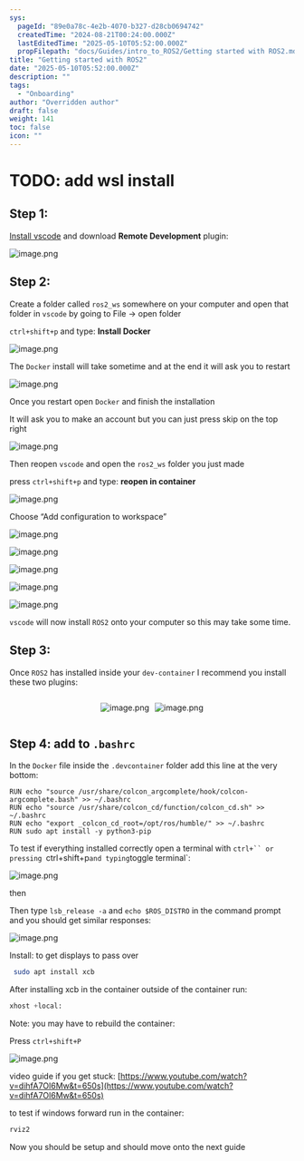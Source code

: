 ```yaml
---
sys:
  pageId: "89e0a78c-4e2b-4070-b327-d28cb0694742"
  createdTime: "2024-08-21T00:24:00.000Z"
  lastEditedTime: "2025-05-10T05:52:00.000Z"
  propFilepath: "docs/Guides/intro_to_ROS2/Getting started with ROS2.md"
title: "Getting started with ROS2"
date: "2025-05-10T05:52:00.000Z"
description: ""
tags:
  - "Onboarding"
author: "Overridden author"
draft: false
weight: 141
toc: false
icon: ""
---
```


# TODO: add wsl install

## Step 1:

[Install vscode](https://code.visualstudio.com/download) and download **Remote Development** plugin:

![image.png](https://prod-files-secure.s3.us-west-2.amazonaws.com/d518164a-d88e-44d1-a4ee-3adb3bd8bce0/efb52993-1881-4a40-b95e-6f020334f022/image.png?X-Amz-Algorithm=AWS4-HMAC-SHA256&X-Amz-Content-Sha256=UNSIGNED-PAYLOAD&X-Amz-Credential=ASIAZI2LB466YDIMWTBF%2F20250522%2Fus-west-2%2Fs3%2Faws4_request&X-Amz-Date=20250522T070927Z&X-Amz-Expires=3600&X-Amz-Security-Token=IQoJb3JpZ2luX2VjEBYaCXVzLXdlc3QtMiJHMEUCIHBe0fX9vtYUG%2BSpKgBRe6CIb4w6y8M9HHvAzmDriPMLAiEAqBSflzCECOEgTLxcoqNief7IH1PWzqCm5cloz0r3cbIqiAQIz%2F%2F%2F%2F%2F%2F%2F%2F%2F%2F%2FARAAGgw2Mzc0MjMxODM4MDUiDFxzHnntcF7o7yXcKircAwjMbYvQSyaZmAb9nmnmxBZvWjtGPLot0vY1vXnniJQG0gQOpm0HqVt%2FHzRMqM9Qt13NaTT0r4uyvpcCP0lf58pIM%2BhmwZqSmUIGPAkHr3Sduo95kg7OFeWd9S9MqTe7J9DG%2BufVRH0GnQZadvptr3v3WBX2%2BoMlHesyDxgkrQHE4diYtfw1HzJtaqq9Fv9oKQkpBnfke6RUmyLSEQ9UfFYMRe%2Fb4gBL18kH7vf9ljgU5Nvcq0C4B%2Fp5mQjC%2FDteelFqXV1RDGLGLuQun4mT90lg9lcP%2FUc4ooyjE0AFW9rWplkhKmO4FG8iQq943a9dd3OIPC6cGxqflMwom1YSRmJsePvdfmN1z8zpIFDOcPdf36xoArtZsBIcJBwG45wATDJ3OBMjFTkqCPtjsrxqy06XLB1kxTIdbn2vMkgzj1fIt%2BVua4lC3M9aU2phFYpTppEZZaWkvyVfdUgXfBXeOX1DqlxPse4eEEGqt86fkyMnoYscBFvcfSP%2FI2S9b8bHMVuKM12U5E58fe1BzXEOBOX1n0HjOCvPtfEbMlBcwXkHFGjzKuQba%2BY9kMp144jp0DpSh1iWv3GEWkD7e58ENeMbjHIDmY%2BSYdQAdBv5iwVX5fE%2BEYal7E4yy%2FwVMPP2usEGOqUBy4Pk3Cwch%2FV%2BkN93CN3bo7RehSNS1qL32zUD%2FbmP9ppRprjOebeZBtBDdy3pZ92rnsmaZGGAIFyppLSTzq1MYbRcqU%2FL2K8pbRkJMa1%2FHW1iT7eR77b42pfRj2JxLwJi9z19x0aBiAaOPEabqCJxvO7HAl%2FmdSpV6t5kkWLc%2BpQ824YIJzUaOamMiY%2By2os1wFSQBBN06qz4G6YWxaVbS3qNWcA7&X-Amz-Signature=fe02317fc4364a59dcf187526f43386cb3dc1a204f2e65700e59232276363932&X-Amz-SignedHeaders=host&x-id=GetObject)

## Step 2:

Create a folder called `ros2_ws` somewhere on your computer and open that folder in `vscode` by going to File → open folder 

`ctrl+shift+p` and type: **Install Docker**

![image.png](https://prod-files-secure.s3.us-west-2.amazonaws.com/d518164a-d88e-44d1-a4ee-3adb3bd8bce0/2269dc0e-1cd5-47ff-bceb-c04ad9b2eab0/image.png?X-Amz-Algorithm=AWS4-HMAC-SHA256&X-Amz-Content-Sha256=UNSIGNED-PAYLOAD&X-Amz-Credential=ASIAZI2LB466YDIMWTBF%2F20250522%2Fus-west-2%2Fs3%2Faws4_request&X-Amz-Date=20250522T070926Z&X-Amz-Expires=3600&X-Amz-Security-Token=IQoJb3JpZ2luX2VjEBYaCXVzLXdlc3QtMiJHMEUCIHBe0fX9vtYUG%2BSpKgBRe6CIb4w6y8M9HHvAzmDriPMLAiEAqBSflzCECOEgTLxcoqNief7IH1PWzqCm5cloz0r3cbIqiAQIz%2F%2F%2F%2F%2F%2F%2F%2F%2F%2F%2FARAAGgw2Mzc0MjMxODM4MDUiDFxzHnntcF7o7yXcKircAwjMbYvQSyaZmAb9nmnmxBZvWjtGPLot0vY1vXnniJQG0gQOpm0HqVt%2FHzRMqM9Qt13NaTT0r4uyvpcCP0lf58pIM%2BhmwZqSmUIGPAkHr3Sduo95kg7OFeWd9S9MqTe7J9DG%2BufVRH0GnQZadvptr3v3WBX2%2BoMlHesyDxgkrQHE4diYtfw1HzJtaqq9Fv9oKQkpBnfke6RUmyLSEQ9UfFYMRe%2Fb4gBL18kH7vf9ljgU5Nvcq0C4B%2Fp5mQjC%2FDteelFqXV1RDGLGLuQun4mT90lg9lcP%2FUc4ooyjE0AFW9rWplkhKmO4FG8iQq943a9dd3OIPC6cGxqflMwom1YSRmJsePvdfmN1z8zpIFDOcPdf36xoArtZsBIcJBwG45wATDJ3OBMjFTkqCPtjsrxqy06XLB1kxTIdbn2vMkgzj1fIt%2BVua4lC3M9aU2phFYpTppEZZaWkvyVfdUgXfBXeOX1DqlxPse4eEEGqt86fkyMnoYscBFvcfSP%2FI2S9b8bHMVuKM12U5E58fe1BzXEOBOX1n0HjOCvPtfEbMlBcwXkHFGjzKuQba%2BY9kMp144jp0DpSh1iWv3GEWkD7e58ENeMbjHIDmY%2BSYdQAdBv5iwVX5fE%2BEYal7E4yy%2FwVMPP2usEGOqUBy4Pk3Cwch%2FV%2BkN93CN3bo7RehSNS1qL32zUD%2FbmP9ppRprjOebeZBtBDdy3pZ92rnsmaZGGAIFyppLSTzq1MYbRcqU%2FL2K8pbRkJMa1%2FHW1iT7eR77b42pfRj2JxLwJi9z19x0aBiAaOPEabqCJxvO7HAl%2FmdSpV6t5kkWLc%2BpQ824YIJzUaOamMiY%2By2os1wFSQBBN06qz4G6YWxaVbS3qNWcA7&X-Amz-Signature=99228fb6c66000d683ee50d0e037411b7b601026410920ac3006933899b60142&X-Amz-SignedHeaders=host&x-id=GetObject)

The `Docker` install will take sometime and at the end it will ask you to restart

![image.png](https://prod-files-secure.s3.us-west-2.amazonaws.com/d518164a-d88e-44d1-a4ee-3adb3bd8bce0/ed233f78-be33-4b1f-b89c-9c346c0e961e/image.png?X-Amz-Algorithm=AWS4-HMAC-SHA256&X-Amz-Content-Sha256=UNSIGNED-PAYLOAD&X-Amz-Credential=ASIAZI2LB466YDIMWTBF%2F20250522%2Fus-west-2%2Fs3%2Faws4_request&X-Amz-Date=20250522T070926Z&X-Amz-Expires=3600&X-Amz-Security-Token=IQoJb3JpZ2luX2VjEBYaCXVzLXdlc3QtMiJHMEUCIHBe0fX9vtYUG%2BSpKgBRe6CIb4w6y8M9HHvAzmDriPMLAiEAqBSflzCECOEgTLxcoqNief7IH1PWzqCm5cloz0r3cbIqiAQIz%2F%2F%2F%2F%2F%2F%2F%2F%2F%2F%2FARAAGgw2Mzc0MjMxODM4MDUiDFxzHnntcF7o7yXcKircAwjMbYvQSyaZmAb9nmnmxBZvWjtGPLot0vY1vXnniJQG0gQOpm0HqVt%2FHzRMqM9Qt13NaTT0r4uyvpcCP0lf58pIM%2BhmwZqSmUIGPAkHr3Sduo95kg7OFeWd9S9MqTe7J9DG%2BufVRH0GnQZadvptr3v3WBX2%2BoMlHesyDxgkrQHE4diYtfw1HzJtaqq9Fv9oKQkpBnfke6RUmyLSEQ9UfFYMRe%2Fb4gBL18kH7vf9ljgU5Nvcq0C4B%2Fp5mQjC%2FDteelFqXV1RDGLGLuQun4mT90lg9lcP%2FUc4ooyjE0AFW9rWplkhKmO4FG8iQq943a9dd3OIPC6cGxqflMwom1YSRmJsePvdfmN1z8zpIFDOcPdf36xoArtZsBIcJBwG45wATDJ3OBMjFTkqCPtjsrxqy06XLB1kxTIdbn2vMkgzj1fIt%2BVua4lC3M9aU2phFYpTppEZZaWkvyVfdUgXfBXeOX1DqlxPse4eEEGqt86fkyMnoYscBFvcfSP%2FI2S9b8bHMVuKM12U5E58fe1BzXEOBOX1n0HjOCvPtfEbMlBcwXkHFGjzKuQba%2BY9kMp144jp0DpSh1iWv3GEWkD7e58ENeMbjHIDmY%2BSYdQAdBv5iwVX5fE%2BEYal7E4yy%2FwVMPP2usEGOqUBy4Pk3Cwch%2FV%2BkN93CN3bo7RehSNS1qL32zUD%2FbmP9ppRprjOebeZBtBDdy3pZ92rnsmaZGGAIFyppLSTzq1MYbRcqU%2FL2K8pbRkJMa1%2FHW1iT7eR77b42pfRj2JxLwJi9z19x0aBiAaOPEabqCJxvO7HAl%2FmdSpV6t5kkWLc%2BpQ824YIJzUaOamMiY%2By2os1wFSQBBN06qz4G6YWxaVbS3qNWcA7&X-Amz-Signature=c127486ce67efa398a11bf6997720c6c94660b46df8f7001716a4cc3ff38b357&X-Amz-SignedHeaders=host&x-id=GetObject)

Once you restart open `Docker` and finish the installation

It will ask you to make an account but you can just press skip on the top right

![image.png](https://prod-files-secure.s3.us-west-2.amazonaws.com/d518164a-d88e-44d1-a4ee-3adb3bd8bce0/21010ad9-1659-4fd9-9f59-9932a09b2a3d/image.png?X-Amz-Algorithm=AWS4-HMAC-SHA256&X-Amz-Content-Sha256=UNSIGNED-PAYLOAD&X-Amz-Credential=ASIAZI2LB466YDIMWTBF%2F20250522%2Fus-west-2%2Fs3%2Faws4_request&X-Amz-Date=20250522T070927Z&X-Amz-Expires=3600&X-Amz-Security-Token=IQoJb3JpZ2luX2VjEBYaCXVzLXdlc3QtMiJHMEUCIHBe0fX9vtYUG%2BSpKgBRe6CIb4w6y8M9HHvAzmDriPMLAiEAqBSflzCECOEgTLxcoqNief7IH1PWzqCm5cloz0r3cbIqiAQIz%2F%2F%2F%2F%2F%2F%2F%2F%2F%2F%2FARAAGgw2Mzc0MjMxODM4MDUiDFxzHnntcF7o7yXcKircAwjMbYvQSyaZmAb9nmnmxBZvWjtGPLot0vY1vXnniJQG0gQOpm0HqVt%2FHzRMqM9Qt13NaTT0r4uyvpcCP0lf58pIM%2BhmwZqSmUIGPAkHr3Sduo95kg7OFeWd9S9MqTe7J9DG%2BufVRH0GnQZadvptr3v3WBX2%2BoMlHesyDxgkrQHE4diYtfw1HzJtaqq9Fv9oKQkpBnfke6RUmyLSEQ9UfFYMRe%2Fb4gBL18kH7vf9ljgU5Nvcq0C4B%2Fp5mQjC%2FDteelFqXV1RDGLGLuQun4mT90lg9lcP%2FUc4ooyjE0AFW9rWplkhKmO4FG8iQq943a9dd3OIPC6cGxqflMwom1YSRmJsePvdfmN1z8zpIFDOcPdf36xoArtZsBIcJBwG45wATDJ3OBMjFTkqCPtjsrxqy06XLB1kxTIdbn2vMkgzj1fIt%2BVua4lC3M9aU2phFYpTppEZZaWkvyVfdUgXfBXeOX1DqlxPse4eEEGqt86fkyMnoYscBFvcfSP%2FI2S9b8bHMVuKM12U5E58fe1BzXEOBOX1n0HjOCvPtfEbMlBcwXkHFGjzKuQba%2BY9kMp144jp0DpSh1iWv3GEWkD7e58ENeMbjHIDmY%2BSYdQAdBv5iwVX5fE%2BEYal7E4yy%2FwVMPP2usEGOqUBy4Pk3Cwch%2FV%2BkN93CN3bo7RehSNS1qL32zUD%2FbmP9ppRprjOebeZBtBDdy3pZ92rnsmaZGGAIFyppLSTzq1MYbRcqU%2FL2K8pbRkJMa1%2FHW1iT7eR77b42pfRj2JxLwJi9z19x0aBiAaOPEabqCJxvO7HAl%2FmdSpV6t5kkWLc%2BpQ824YIJzUaOamMiY%2By2os1wFSQBBN06qz4G6YWxaVbS3qNWcA7&X-Amz-Signature=31bd06341ca3d42a52172c92ef33aab3037518b6ff4716855e9089f034916f43&X-Amz-SignedHeaders=host&x-id=GetObject)

Then reopen `vscode` and open the `ros2_ws` folder you just made

press `ctrl+shift+p` and type: **reopen in container**

![image.png](https://prod-files-secure.s3.us-west-2.amazonaws.com/d518164a-d88e-44d1-a4ee-3adb3bd8bce0/4e93b8c2-41ad-488c-8095-c74205196118/image.png?X-Amz-Algorithm=AWS4-HMAC-SHA256&X-Amz-Content-Sha256=UNSIGNED-PAYLOAD&X-Amz-Credential=ASIAZI2LB466YDIMWTBF%2F20250522%2Fus-west-2%2Fs3%2Faws4_request&X-Amz-Date=20250522T070926Z&X-Amz-Expires=3600&X-Amz-Security-Token=IQoJb3JpZ2luX2VjEBYaCXVzLXdlc3QtMiJHMEUCIHBe0fX9vtYUG%2BSpKgBRe6CIb4w6y8M9HHvAzmDriPMLAiEAqBSflzCECOEgTLxcoqNief7IH1PWzqCm5cloz0r3cbIqiAQIz%2F%2F%2F%2F%2F%2F%2F%2F%2F%2F%2FARAAGgw2Mzc0MjMxODM4MDUiDFxzHnntcF7o7yXcKircAwjMbYvQSyaZmAb9nmnmxBZvWjtGPLot0vY1vXnniJQG0gQOpm0HqVt%2FHzRMqM9Qt13NaTT0r4uyvpcCP0lf58pIM%2BhmwZqSmUIGPAkHr3Sduo95kg7OFeWd9S9MqTe7J9DG%2BufVRH0GnQZadvptr3v3WBX2%2BoMlHesyDxgkrQHE4diYtfw1HzJtaqq9Fv9oKQkpBnfke6RUmyLSEQ9UfFYMRe%2Fb4gBL18kH7vf9ljgU5Nvcq0C4B%2Fp5mQjC%2FDteelFqXV1RDGLGLuQun4mT90lg9lcP%2FUc4ooyjE0AFW9rWplkhKmO4FG8iQq943a9dd3OIPC6cGxqflMwom1YSRmJsePvdfmN1z8zpIFDOcPdf36xoArtZsBIcJBwG45wATDJ3OBMjFTkqCPtjsrxqy06XLB1kxTIdbn2vMkgzj1fIt%2BVua4lC3M9aU2phFYpTppEZZaWkvyVfdUgXfBXeOX1DqlxPse4eEEGqt86fkyMnoYscBFvcfSP%2FI2S9b8bHMVuKM12U5E58fe1BzXEOBOX1n0HjOCvPtfEbMlBcwXkHFGjzKuQba%2BY9kMp144jp0DpSh1iWv3GEWkD7e58ENeMbjHIDmY%2BSYdQAdBv5iwVX5fE%2BEYal7E4yy%2FwVMPP2usEGOqUBy4Pk3Cwch%2FV%2BkN93CN3bo7RehSNS1qL32zUD%2FbmP9ppRprjOebeZBtBDdy3pZ92rnsmaZGGAIFyppLSTzq1MYbRcqU%2FL2K8pbRkJMa1%2FHW1iT7eR77b42pfRj2JxLwJi9z19x0aBiAaOPEabqCJxvO7HAl%2FmdSpV6t5kkWLc%2BpQ824YIJzUaOamMiY%2By2os1wFSQBBN06qz4G6YWxaVbS3qNWcA7&X-Amz-Signature=8b99de14edb5362a82be25ab73e61cbe15e90b3fc54347d6d4d0a8f3c6fb91fd&X-Amz-SignedHeaders=host&x-id=GetObject)

Choose “Add configuration to workspace”

![image.png](https://prod-files-secure.s3.us-west-2.amazonaws.com/d518164a-d88e-44d1-a4ee-3adb3bd8bce0/9560b282-5060-4989-ba37-97e7b2c22476/image.png?X-Amz-Algorithm=AWS4-HMAC-SHA256&X-Amz-Content-Sha256=UNSIGNED-PAYLOAD&X-Amz-Credential=ASIAZI2LB466YDIMWTBF%2F20250522%2Fus-west-2%2Fs3%2Faws4_request&X-Amz-Date=20250522T070927Z&X-Amz-Expires=3600&X-Amz-Security-Token=IQoJb3JpZ2luX2VjEBYaCXVzLXdlc3QtMiJHMEUCIHBe0fX9vtYUG%2BSpKgBRe6CIb4w6y8M9HHvAzmDriPMLAiEAqBSflzCECOEgTLxcoqNief7IH1PWzqCm5cloz0r3cbIqiAQIz%2F%2F%2F%2F%2F%2F%2F%2F%2F%2F%2FARAAGgw2Mzc0MjMxODM4MDUiDFxzHnntcF7o7yXcKircAwjMbYvQSyaZmAb9nmnmxBZvWjtGPLot0vY1vXnniJQG0gQOpm0HqVt%2FHzRMqM9Qt13NaTT0r4uyvpcCP0lf58pIM%2BhmwZqSmUIGPAkHr3Sduo95kg7OFeWd9S9MqTe7J9DG%2BufVRH0GnQZadvptr3v3WBX2%2BoMlHesyDxgkrQHE4diYtfw1HzJtaqq9Fv9oKQkpBnfke6RUmyLSEQ9UfFYMRe%2Fb4gBL18kH7vf9ljgU5Nvcq0C4B%2Fp5mQjC%2FDteelFqXV1RDGLGLuQun4mT90lg9lcP%2FUc4ooyjE0AFW9rWplkhKmO4FG8iQq943a9dd3OIPC6cGxqflMwom1YSRmJsePvdfmN1z8zpIFDOcPdf36xoArtZsBIcJBwG45wATDJ3OBMjFTkqCPtjsrxqy06XLB1kxTIdbn2vMkgzj1fIt%2BVua4lC3M9aU2phFYpTppEZZaWkvyVfdUgXfBXeOX1DqlxPse4eEEGqt86fkyMnoYscBFvcfSP%2FI2S9b8bHMVuKM12U5E58fe1BzXEOBOX1n0HjOCvPtfEbMlBcwXkHFGjzKuQba%2BY9kMp144jp0DpSh1iWv3GEWkD7e58ENeMbjHIDmY%2BSYdQAdBv5iwVX5fE%2BEYal7E4yy%2FwVMPP2usEGOqUBy4Pk3Cwch%2FV%2BkN93CN3bo7RehSNS1qL32zUD%2FbmP9ppRprjOebeZBtBDdy3pZ92rnsmaZGGAIFyppLSTzq1MYbRcqU%2FL2K8pbRkJMa1%2FHW1iT7eR77b42pfRj2JxLwJi9z19x0aBiAaOPEabqCJxvO7HAl%2FmdSpV6t5kkWLc%2BpQ824YIJzUaOamMiY%2By2os1wFSQBBN06qz4G6YWxaVbS3qNWcA7&X-Amz-Signature=3818a910e1c2ee5914295c38c0161e0f8d510e4abb902e50294878f9393ee265&X-Amz-SignedHeaders=host&x-id=GetObject)

![image.png](https://prod-files-secure.s3.us-west-2.amazonaws.com/d518164a-d88e-44d1-a4ee-3adb3bd8bce0/2ee63f81-886b-48e8-a553-dc6e5eac99e4/image.png?X-Amz-Algorithm=AWS4-HMAC-SHA256&X-Amz-Content-Sha256=UNSIGNED-PAYLOAD&X-Amz-Credential=ASIAZI2LB466YDIMWTBF%2F20250522%2Fus-west-2%2Fs3%2Faws4_request&X-Amz-Date=20250522T070927Z&X-Amz-Expires=3600&X-Amz-Security-Token=IQoJb3JpZ2luX2VjEBYaCXVzLXdlc3QtMiJHMEUCIHBe0fX9vtYUG%2BSpKgBRe6CIb4w6y8M9HHvAzmDriPMLAiEAqBSflzCECOEgTLxcoqNief7IH1PWzqCm5cloz0r3cbIqiAQIz%2F%2F%2F%2F%2F%2F%2F%2F%2F%2F%2FARAAGgw2Mzc0MjMxODM4MDUiDFxzHnntcF7o7yXcKircAwjMbYvQSyaZmAb9nmnmxBZvWjtGPLot0vY1vXnniJQG0gQOpm0HqVt%2FHzRMqM9Qt13NaTT0r4uyvpcCP0lf58pIM%2BhmwZqSmUIGPAkHr3Sduo95kg7OFeWd9S9MqTe7J9DG%2BufVRH0GnQZadvptr3v3WBX2%2BoMlHesyDxgkrQHE4diYtfw1HzJtaqq9Fv9oKQkpBnfke6RUmyLSEQ9UfFYMRe%2Fb4gBL18kH7vf9ljgU5Nvcq0C4B%2Fp5mQjC%2FDteelFqXV1RDGLGLuQun4mT90lg9lcP%2FUc4ooyjE0AFW9rWplkhKmO4FG8iQq943a9dd3OIPC6cGxqflMwom1YSRmJsePvdfmN1z8zpIFDOcPdf36xoArtZsBIcJBwG45wATDJ3OBMjFTkqCPtjsrxqy06XLB1kxTIdbn2vMkgzj1fIt%2BVua4lC3M9aU2phFYpTppEZZaWkvyVfdUgXfBXeOX1DqlxPse4eEEGqt86fkyMnoYscBFvcfSP%2FI2S9b8bHMVuKM12U5E58fe1BzXEOBOX1n0HjOCvPtfEbMlBcwXkHFGjzKuQba%2BY9kMp144jp0DpSh1iWv3GEWkD7e58ENeMbjHIDmY%2BSYdQAdBv5iwVX5fE%2BEYal7E4yy%2FwVMPP2usEGOqUBy4Pk3Cwch%2FV%2BkN93CN3bo7RehSNS1qL32zUD%2FbmP9ppRprjOebeZBtBDdy3pZ92rnsmaZGGAIFyppLSTzq1MYbRcqU%2FL2K8pbRkJMa1%2FHW1iT7eR77b42pfRj2JxLwJi9z19x0aBiAaOPEabqCJxvO7HAl%2FmdSpV6t5kkWLc%2BpQ824YIJzUaOamMiY%2By2os1wFSQBBN06qz4G6YWxaVbS3qNWcA7&X-Amz-Signature=34c85b95ad16c68164c8048c75f3763133a55c84c686382a7a0e4b93b05da5ab&X-Amz-SignedHeaders=host&x-id=GetObject)

![image.png](https://prod-files-secure.s3.us-west-2.amazonaws.com/d518164a-d88e-44d1-a4ee-3adb3bd8bce0/ae1580b2-b048-407e-aed9-b584224a7a04/image.png?X-Amz-Algorithm=AWS4-HMAC-SHA256&X-Amz-Content-Sha256=UNSIGNED-PAYLOAD&X-Amz-Credential=ASIAZI2LB466YDIMWTBF%2F20250522%2Fus-west-2%2Fs3%2Faws4_request&X-Amz-Date=20250522T070926Z&X-Amz-Expires=3600&X-Amz-Security-Token=IQoJb3JpZ2luX2VjEBYaCXVzLXdlc3QtMiJHMEUCIHBe0fX9vtYUG%2BSpKgBRe6CIb4w6y8M9HHvAzmDriPMLAiEAqBSflzCECOEgTLxcoqNief7IH1PWzqCm5cloz0r3cbIqiAQIz%2F%2F%2F%2F%2F%2F%2F%2F%2F%2F%2FARAAGgw2Mzc0MjMxODM4MDUiDFxzHnntcF7o7yXcKircAwjMbYvQSyaZmAb9nmnmxBZvWjtGPLot0vY1vXnniJQG0gQOpm0HqVt%2FHzRMqM9Qt13NaTT0r4uyvpcCP0lf58pIM%2BhmwZqSmUIGPAkHr3Sduo95kg7OFeWd9S9MqTe7J9DG%2BufVRH0GnQZadvptr3v3WBX2%2BoMlHesyDxgkrQHE4diYtfw1HzJtaqq9Fv9oKQkpBnfke6RUmyLSEQ9UfFYMRe%2Fb4gBL18kH7vf9ljgU5Nvcq0C4B%2Fp5mQjC%2FDteelFqXV1RDGLGLuQun4mT90lg9lcP%2FUc4ooyjE0AFW9rWplkhKmO4FG8iQq943a9dd3OIPC6cGxqflMwom1YSRmJsePvdfmN1z8zpIFDOcPdf36xoArtZsBIcJBwG45wATDJ3OBMjFTkqCPtjsrxqy06XLB1kxTIdbn2vMkgzj1fIt%2BVua4lC3M9aU2phFYpTppEZZaWkvyVfdUgXfBXeOX1DqlxPse4eEEGqt86fkyMnoYscBFvcfSP%2FI2S9b8bHMVuKM12U5E58fe1BzXEOBOX1n0HjOCvPtfEbMlBcwXkHFGjzKuQba%2BY9kMp144jp0DpSh1iWv3GEWkD7e58ENeMbjHIDmY%2BSYdQAdBv5iwVX5fE%2BEYal7E4yy%2FwVMPP2usEGOqUBy4Pk3Cwch%2FV%2BkN93CN3bo7RehSNS1qL32zUD%2FbmP9ppRprjOebeZBtBDdy3pZ92rnsmaZGGAIFyppLSTzq1MYbRcqU%2FL2K8pbRkJMa1%2FHW1iT7eR77b42pfRj2JxLwJi9z19x0aBiAaOPEabqCJxvO7HAl%2FmdSpV6t5kkWLc%2BpQ824YIJzUaOamMiY%2By2os1wFSQBBN06qz4G6YWxaVbS3qNWcA7&X-Amz-Signature=97ccd6a7647d15875812a4cf20d62bc5b21c1ed1ce8651c95a37c90803b85303&X-Amz-SignedHeaders=host&x-id=GetObject)

![image.png](https://prod-files-secure.s3.us-west-2.amazonaws.com/d518164a-d88e-44d1-a4ee-3adb3bd8bce0/53255b28-f75e-430f-b9e3-c0ac8577e42b/image.png?X-Amz-Algorithm=AWS4-HMAC-SHA256&X-Amz-Content-Sha256=UNSIGNED-PAYLOAD&X-Amz-Credential=ASIAZI2LB466YDIMWTBF%2F20250522%2Fus-west-2%2Fs3%2Faws4_request&X-Amz-Date=20250522T070926Z&X-Amz-Expires=3600&X-Amz-Security-Token=IQoJb3JpZ2luX2VjEBYaCXVzLXdlc3QtMiJHMEUCIHBe0fX9vtYUG%2BSpKgBRe6CIb4w6y8M9HHvAzmDriPMLAiEAqBSflzCECOEgTLxcoqNief7IH1PWzqCm5cloz0r3cbIqiAQIz%2F%2F%2F%2F%2F%2F%2F%2F%2F%2F%2FARAAGgw2Mzc0MjMxODM4MDUiDFxzHnntcF7o7yXcKircAwjMbYvQSyaZmAb9nmnmxBZvWjtGPLot0vY1vXnniJQG0gQOpm0HqVt%2FHzRMqM9Qt13NaTT0r4uyvpcCP0lf58pIM%2BhmwZqSmUIGPAkHr3Sduo95kg7OFeWd9S9MqTe7J9DG%2BufVRH0GnQZadvptr3v3WBX2%2BoMlHesyDxgkrQHE4diYtfw1HzJtaqq9Fv9oKQkpBnfke6RUmyLSEQ9UfFYMRe%2Fb4gBL18kH7vf9ljgU5Nvcq0C4B%2Fp5mQjC%2FDteelFqXV1RDGLGLuQun4mT90lg9lcP%2FUc4ooyjE0AFW9rWplkhKmO4FG8iQq943a9dd3OIPC6cGxqflMwom1YSRmJsePvdfmN1z8zpIFDOcPdf36xoArtZsBIcJBwG45wATDJ3OBMjFTkqCPtjsrxqy06XLB1kxTIdbn2vMkgzj1fIt%2BVua4lC3M9aU2phFYpTppEZZaWkvyVfdUgXfBXeOX1DqlxPse4eEEGqt86fkyMnoYscBFvcfSP%2FI2S9b8bHMVuKM12U5E58fe1BzXEOBOX1n0HjOCvPtfEbMlBcwXkHFGjzKuQba%2BY9kMp144jp0DpSh1iWv3GEWkD7e58ENeMbjHIDmY%2BSYdQAdBv5iwVX5fE%2BEYal7E4yy%2FwVMPP2usEGOqUBy4Pk3Cwch%2FV%2BkN93CN3bo7RehSNS1qL32zUD%2FbmP9ppRprjOebeZBtBDdy3pZ92rnsmaZGGAIFyppLSTzq1MYbRcqU%2FL2K8pbRkJMa1%2FHW1iT7eR77b42pfRj2JxLwJi9z19x0aBiAaOPEabqCJxvO7HAl%2FmdSpV6t5kkWLc%2BpQ824YIJzUaOamMiY%2By2os1wFSQBBN06qz4G6YWxaVbS3qNWcA7&X-Amz-Signature=f96fc3111c575f19d284dba49caa46a84dd753094374087c73b56e46a150e5b6&X-Amz-SignedHeaders=host&x-id=GetObject)

![image.png](https://prod-files-secure.s3.us-west-2.amazonaws.com/d518164a-d88e-44d1-a4ee-3adb3bd8bce0/7c562767-5af9-4ffb-97d1-327bcdf4ee00/image.png?X-Amz-Algorithm=AWS4-HMAC-SHA256&X-Amz-Content-Sha256=UNSIGNED-PAYLOAD&X-Amz-Credential=ASIAZI2LB466YDIMWTBF%2F20250522%2Fus-west-2%2Fs3%2Faws4_request&X-Amz-Date=20250522T070926Z&X-Amz-Expires=3600&X-Amz-Security-Token=IQoJb3JpZ2luX2VjEBYaCXVzLXdlc3QtMiJHMEUCIHBe0fX9vtYUG%2BSpKgBRe6CIb4w6y8M9HHvAzmDriPMLAiEAqBSflzCECOEgTLxcoqNief7IH1PWzqCm5cloz0r3cbIqiAQIz%2F%2F%2F%2F%2F%2F%2F%2F%2F%2F%2FARAAGgw2Mzc0MjMxODM4MDUiDFxzHnntcF7o7yXcKircAwjMbYvQSyaZmAb9nmnmxBZvWjtGPLot0vY1vXnniJQG0gQOpm0HqVt%2FHzRMqM9Qt13NaTT0r4uyvpcCP0lf58pIM%2BhmwZqSmUIGPAkHr3Sduo95kg7OFeWd9S9MqTe7J9DG%2BufVRH0GnQZadvptr3v3WBX2%2BoMlHesyDxgkrQHE4diYtfw1HzJtaqq9Fv9oKQkpBnfke6RUmyLSEQ9UfFYMRe%2Fb4gBL18kH7vf9ljgU5Nvcq0C4B%2Fp5mQjC%2FDteelFqXV1RDGLGLuQun4mT90lg9lcP%2FUc4ooyjE0AFW9rWplkhKmO4FG8iQq943a9dd3OIPC6cGxqflMwom1YSRmJsePvdfmN1z8zpIFDOcPdf36xoArtZsBIcJBwG45wATDJ3OBMjFTkqCPtjsrxqy06XLB1kxTIdbn2vMkgzj1fIt%2BVua4lC3M9aU2phFYpTppEZZaWkvyVfdUgXfBXeOX1DqlxPse4eEEGqt86fkyMnoYscBFvcfSP%2FI2S9b8bHMVuKM12U5E58fe1BzXEOBOX1n0HjOCvPtfEbMlBcwXkHFGjzKuQba%2BY9kMp144jp0DpSh1iWv3GEWkD7e58ENeMbjHIDmY%2BSYdQAdBv5iwVX5fE%2BEYal7E4yy%2FwVMPP2usEGOqUBy4Pk3Cwch%2FV%2BkN93CN3bo7RehSNS1qL32zUD%2FbmP9ppRprjOebeZBtBDdy3pZ92rnsmaZGGAIFyppLSTzq1MYbRcqU%2FL2K8pbRkJMa1%2FHW1iT7eR77b42pfRj2JxLwJi9z19x0aBiAaOPEabqCJxvO7HAl%2FmdSpV6t5kkWLc%2BpQ824YIJzUaOamMiY%2By2os1wFSQBBN06qz4G6YWxaVbS3qNWcA7&X-Amz-Signature=3c1b99b4a699858ecef75eeb9d6844403732353d2ef77026088822b703b5ac55&X-Amz-SignedHeaders=host&x-id=GetObject)

`vscode` will now install `ROS2` onto your computer so this may take some time.

## Step 3:

Once `ROS2` has installed inside your `dev-container` I recommend you install these two plugins:

<div style="display: flex;flex-direction: row; column-gap:10px; max-width: 630px;justify-content: center;">
<div>

![image.png](https://prod-files-secure.s3.us-west-2.amazonaws.com/d518164a-d88e-44d1-a4ee-3adb3bd8bce0/3fc3d550-5a54-4ba1-ba6b-faa01cdb7369/image.png?X-Amz-Algorithm=AWS4-HMAC-SHA256&X-Amz-Content-Sha256=UNSIGNED-PAYLOAD&X-Amz-Credential=ASIAZI2LB466X37QMPQI%2F20250522%2Fus-west-2%2Fs3%2Faws4_request&X-Amz-Date=20250522T070928Z&X-Amz-Expires=3600&X-Amz-Security-Token=IQoJb3JpZ2luX2VjEBYaCXVzLXdlc3QtMiJIMEYCIQDhGlrDyk6P5Y7glnDC7UKfcqvDOz404pzvt4tmrbcdNgIhANoyrhLe7O4uypjqW7RaTH7irvVFin08HLJqvEYvb9O5KogECM%2F%2F%2F%2F%2F%2F%2F%2F%2F%2F%2FwEQABoMNjM3NDIzMTgzODA1IgytDdHvkxz%2Fpith1AMq3AN7DJiITPcUKjgfApWT1O5fBQONVL%2BdpZkcCdRtRVOB97YI3wcJY5JJ%2BhTvNJgQ%2B71670S8MumoIYeji2Jn1FFa14U9X94a5IGpqsmoHFS8IzX3XfRe4r%2FD4blQ0xHrmJSBtwUst9pJIrSJBCna4vZZyKb0vnkMAJ1y%2BH1pFjHM0SB09H4FHfGVmO9xDYjkemfLvbM6RjarrFJeYWZ1x%2BcAyekPaB7G3FWDx%2BeUJcvrPvQePkbzY6wIqbYafu%2F82iT0MysJPKIEk9CjBZhmVAS4F1VrazfJHxL7l0M7QgHs95fCxUZuCjGkgebFZi9ZchBNlnE4VRlqumv0J%2FG6jNHh1LFiFfzTDidmo4hMXERiatrdMm8t1Yu6HUnJtrrFZ5DeKdBkWwuoYSGbAGb1excY4GNhBVXgwXgjCaS0vcS5S0%2FNhayLlf4Z0PoXIvpAU6M1B%2F5HWmC%2F0C55j9w7OffXuNCv4c1UXx3PIhB2oVUSEaYzMhlWVRsK9UVy5Mr%2ByjFV0%2Fj1mdLmrSQLfGicsVM2nRk%2Fpolkyks1iZb7oyGKLDM2jCAJVlHmlpFddLYaNHwH6UP2SkMvg9BfTLg4B%2BUAIrUFlImH9bXzu3l7y3rG8XPdPaJv0NhGdr2ocDCf%2BLrBBjqkAYBhFIjyuMC2speSoCHcgV5Up7GoaHV8hdJTRgC1slo3cyJAqfXsm%2Fu8Mu%2Fe9KR5ilYUObmqWANkWxMYvPzEyXWQ2XBSkJ%2B5N0Ousq6LcErNKIzmRZLf0EQiH0X00XRlZK0dysdeQUVprrx8re7bpY%2B2vhy3dodXTwdI8lebRS5z0jQop3SrR77225L9Fo6Xfh4oK2j0xa1U2SYQbAQuOApCy2ya&X-Amz-Signature=0bef422733d0381926979e798577590b0e8dff0b57c971befa3a064ef3dd2296&X-Amz-SignedHeaders=host&x-id=GetObject)

</div>
<div>

![image.png](https://prod-files-secure.s3.us-west-2.amazonaws.com/d518164a-d88e-44d1-a4ee-3adb3bd8bce0/d994cc66-13c2-4093-a5a3-f84cf4601a82/image.png?X-Amz-Algorithm=AWS4-HMAC-SHA256&X-Amz-Content-Sha256=UNSIGNED-PAYLOAD&X-Amz-Credential=ASIAZI2LB466THTK6TBU%2F20250522%2Fus-west-2%2Fs3%2Faws4_request&X-Amz-Date=20250522T070928Z&X-Amz-Expires=3600&X-Amz-Security-Token=IQoJb3JpZ2luX2VjEBYaCXVzLXdlc3QtMiJHMEUCIQDfvSn8wU0RiD7pkmBXr3bMHX06Fs88JKytGEvlsWLzbAIgTillnXom%2FFRK6Sil66cb6vly9XZ3GotbgVDXWKgmrYcqiAQIz%2F%2F%2F%2F%2F%2F%2F%2F%2F%2F%2FARAAGgw2Mzc0MjMxODM4MDUiDBQ%2FBPp5KCGqIrCGnCrcAwj3Q69pM1h4ijK2B7NKSQeRLrXeKIlwFuBK94c1KHKJDh4q36v2UvsYnWAhcwifacoy4dOJ8D0jJ7LxQimCbILFpZUZmhYXKVxeUz7zziBrjscuAO3XOuHhFhO8GlwAx6nQnkcRq8Tjt5yjs2auy0iUI5Il0VlLqd3XXSWzX8gkOn37vrOOYBBPA6n79qQR5TSF16DL%2FtAs9UrDP9x8vGUTIccEQ6vsuGY9Shg0Urq545oyKrMF%2B2brlT2wxsMyzu1QbDbpt607FWMoV9qd%2B2o8LrS6uIMdpjSlLCPP%2BDNqShPkdt1lsnIJ2Ua04L5JbT5VMm5%2FmF9cFg4OxPo6LGt%2FLB%2F5XSImgDete2IYmoWhWFsaEgqsxIqTzC3x3dHPdLkLskp0bkAMqRmHkoGWbJO7A%2BzW6qIIfOcDASmlpkZqzsRXyOkJLubJkkKtiYRU3Xs7DB%2F%2FWZV20Yy0cYdZ34l6ZEhlKTPYJu%2Bch6nNzk4aYeP4DPOoTsOL32cy%2FD2Mp%2ByFLHT8%2B5uOF8Vo%2FTqXVo3E8eYTYagNTsn%2FIOeooVhAhCsUe2kNxqQN%2BqivhSnQ9EkWV%2FmMRieJ6rAbOopbOlXuwEKtBsx7JylfPGWW2sW4wL1QgVtV1tzcXoHIMO33usEGOqUBawdkM8rCpD2R7BEYrNkjrprkL46AlU%2BhwWfLjRw%2FAexUGQyFGjY1uGp0xiudr37U%2BB76sgcqaDDlfwkOmPmC4pOQj7m7NckBKz05OGZsPl8lH9AZoJ%2Be2MSqqNigAahmfHMRXgMSIehNjH2uPmxiaSR%2FQ4oYJ85XjC4NaG9mCQmh5Njhi1rmXUZtRWhTOl3b5874cQAaig55ZbEf%2BxP728JJtFcN&X-Amz-Signature=289458ee43afc98859421d50451b79892d728b5c9b08d199da7035ca2633b5a1&X-Amz-SignedHeaders=host&x-id=GetObject)

</div>
</div>

## Step 4: add to `.bashrc`

In the `Docker` file inside the `.devcontainer` folder add this line at the very bottom: 

```docker
RUN echo "source /usr/share/colcon_argcomplete/hook/colcon-argcomplete.bash" >> ~/.bashrc
RUN echo "source /usr/share/colcon_cd/function/colcon_cd.sh" >> ~/.bashrc
RUN echo "export _colcon_cd_root=/opt/ros/humble/" >> ~/.bashrc
RUN sudo apt install -y python3-pip 
```

To test if everything installed correctly open a terminal with `ctrl+`` or pressing `ctrl+shift+p` and typing `toggle terminal`:

![image.png](https://prod-files-secure.s3.us-west-2.amazonaws.com/d518164a-d88e-44d1-a4ee-3adb3bd8bce0/6a4943d8-b04e-4c02-9a58-775f3384d1a5/image.png?X-Amz-Algorithm=AWS4-HMAC-SHA256&X-Amz-Content-Sha256=UNSIGNED-PAYLOAD&X-Amz-Credential=ASIAZI2LB466YDIMWTBF%2F20250522%2Fus-west-2%2Fs3%2Faws4_request&X-Amz-Date=20250522T070926Z&X-Amz-Expires=3600&X-Amz-Security-Token=IQoJb3JpZ2luX2VjEBYaCXVzLXdlc3QtMiJHMEUCIHBe0fX9vtYUG%2BSpKgBRe6CIb4w6y8M9HHvAzmDriPMLAiEAqBSflzCECOEgTLxcoqNief7IH1PWzqCm5cloz0r3cbIqiAQIz%2F%2F%2F%2F%2F%2F%2F%2F%2F%2F%2FARAAGgw2Mzc0MjMxODM4MDUiDFxzHnntcF7o7yXcKircAwjMbYvQSyaZmAb9nmnmxBZvWjtGPLot0vY1vXnniJQG0gQOpm0HqVt%2FHzRMqM9Qt13NaTT0r4uyvpcCP0lf58pIM%2BhmwZqSmUIGPAkHr3Sduo95kg7OFeWd9S9MqTe7J9DG%2BufVRH0GnQZadvptr3v3WBX2%2BoMlHesyDxgkrQHE4diYtfw1HzJtaqq9Fv9oKQkpBnfke6RUmyLSEQ9UfFYMRe%2Fb4gBL18kH7vf9ljgU5Nvcq0C4B%2Fp5mQjC%2FDteelFqXV1RDGLGLuQun4mT90lg9lcP%2FUc4ooyjE0AFW9rWplkhKmO4FG8iQq943a9dd3OIPC6cGxqflMwom1YSRmJsePvdfmN1z8zpIFDOcPdf36xoArtZsBIcJBwG45wATDJ3OBMjFTkqCPtjsrxqy06XLB1kxTIdbn2vMkgzj1fIt%2BVua4lC3M9aU2phFYpTppEZZaWkvyVfdUgXfBXeOX1DqlxPse4eEEGqt86fkyMnoYscBFvcfSP%2FI2S9b8bHMVuKM12U5E58fe1BzXEOBOX1n0HjOCvPtfEbMlBcwXkHFGjzKuQba%2BY9kMp144jp0DpSh1iWv3GEWkD7e58ENeMbjHIDmY%2BSYdQAdBv5iwVX5fE%2BEYal7E4yy%2FwVMPP2usEGOqUBy4Pk3Cwch%2FV%2BkN93CN3bo7RehSNS1qL32zUD%2FbmP9ppRprjOebeZBtBDdy3pZ92rnsmaZGGAIFyppLSTzq1MYbRcqU%2FL2K8pbRkJMa1%2FHW1iT7eR77b42pfRj2JxLwJi9z19x0aBiAaOPEabqCJxvO7HAl%2FmdSpV6t5kkWLc%2BpQ824YIJzUaOamMiY%2By2os1wFSQBBN06qz4G6YWxaVbS3qNWcA7&X-Amz-Signature=04df86614ee08c03f8f6d0528cc0c3546b5f37abd69175009b00cfcf300707a8&X-Amz-SignedHeaders=host&x-id=GetObject)

then 

Then type `lsb_release -a` and `echo $ROS_DISTRO` in the command prompt and you should get similar responses:

![image.png](https://prod-files-secure.s3.us-west-2.amazonaws.com/d518164a-d88e-44d1-a4ee-3adb3bd8bce0/3e635dec-a805-4e85-8b9e-d000e5b71a4e/image.png?X-Amz-Algorithm=AWS4-HMAC-SHA256&X-Amz-Content-Sha256=UNSIGNED-PAYLOAD&X-Amz-Credential=ASIAZI2LB466YDIMWTBF%2F20250522%2Fus-west-2%2Fs3%2Faws4_request&X-Amz-Date=20250522T070926Z&X-Amz-Expires=3600&X-Amz-Security-Token=IQoJb3JpZ2luX2VjEBYaCXVzLXdlc3QtMiJHMEUCIHBe0fX9vtYUG%2BSpKgBRe6CIb4w6y8M9HHvAzmDriPMLAiEAqBSflzCECOEgTLxcoqNief7IH1PWzqCm5cloz0r3cbIqiAQIz%2F%2F%2F%2F%2F%2F%2F%2F%2F%2F%2FARAAGgw2Mzc0MjMxODM4MDUiDFxzHnntcF7o7yXcKircAwjMbYvQSyaZmAb9nmnmxBZvWjtGPLot0vY1vXnniJQG0gQOpm0HqVt%2FHzRMqM9Qt13NaTT0r4uyvpcCP0lf58pIM%2BhmwZqSmUIGPAkHr3Sduo95kg7OFeWd9S9MqTe7J9DG%2BufVRH0GnQZadvptr3v3WBX2%2BoMlHesyDxgkrQHE4diYtfw1HzJtaqq9Fv9oKQkpBnfke6RUmyLSEQ9UfFYMRe%2Fb4gBL18kH7vf9ljgU5Nvcq0C4B%2Fp5mQjC%2FDteelFqXV1RDGLGLuQun4mT90lg9lcP%2FUc4ooyjE0AFW9rWplkhKmO4FG8iQq943a9dd3OIPC6cGxqflMwom1YSRmJsePvdfmN1z8zpIFDOcPdf36xoArtZsBIcJBwG45wATDJ3OBMjFTkqCPtjsrxqy06XLB1kxTIdbn2vMkgzj1fIt%2BVua4lC3M9aU2phFYpTppEZZaWkvyVfdUgXfBXeOX1DqlxPse4eEEGqt86fkyMnoYscBFvcfSP%2FI2S9b8bHMVuKM12U5E58fe1BzXEOBOX1n0HjOCvPtfEbMlBcwXkHFGjzKuQba%2BY9kMp144jp0DpSh1iWv3GEWkD7e58ENeMbjHIDmY%2BSYdQAdBv5iwVX5fE%2BEYal7E4yy%2FwVMPP2usEGOqUBy4Pk3Cwch%2FV%2BkN93CN3bo7RehSNS1qL32zUD%2FbmP9ppRprjOebeZBtBDdy3pZ92rnsmaZGGAIFyppLSTzq1MYbRcqU%2FL2K8pbRkJMa1%2FHW1iT7eR77b42pfRj2JxLwJi9z19x0aBiAaOPEabqCJxvO7HAl%2FmdSpV6t5kkWLc%2BpQ824YIJzUaOamMiY%2By2os1wFSQBBN06qz4G6YWxaVbS3qNWcA7&X-Amz-Signature=c509592d1d05f45e27687a57f52f215f129a1363d80a6b29cad41efe6e5ab269&X-Amz-SignedHeaders=host&x-id=GetObject)

Install:  to get displays to pass over

```bash
 sudo apt install xcb
```

After installing xcb in the container outside of the container run:

```python
xhost +local:
```

Note: you may have to rebuild the container:

Press `ctrl+shift+P`

![image.png](https://prod-files-secure.s3.us-west-2.amazonaws.com/d518164a-d88e-44d1-a4ee-3adb3bd8bce0/6c2be660-2618-4c38-9c26-53554f7a0b7b/image.png?X-Amz-Algorithm=AWS4-HMAC-SHA256&X-Amz-Content-Sha256=UNSIGNED-PAYLOAD&X-Amz-Credential=ASIAZI2LB466YDIMWTBF%2F20250522%2Fus-west-2%2Fs3%2Faws4_request&X-Amz-Date=20250522T070927Z&X-Amz-Expires=3600&X-Amz-Security-Token=IQoJb3JpZ2luX2VjEBYaCXVzLXdlc3QtMiJHMEUCIHBe0fX9vtYUG%2BSpKgBRe6CIb4w6y8M9HHvAzmDriPMLAiEAqBSflzCECOEgTLxcoqNief7IH1PWzqCm5cloz0r3cbIqiAQIz%2F%2F%2F%2F%2F%2F%2F%2F%2F%2F%2FARAAGgw2Mzc0MjMxODM4MDUiDFxzHnntcF7o7yXcKircAwjMbYvQSyaZmAb9nmnmxBZvWjtGPLot0vY1vXnniJQG0gQOpm0HqVt%2FHzRMqM9Qt13NaTT0r4uyvpcCP0lf58pIM%2BhmwZqSmUIGPAkHr3Sduo95kg7OFeWd9S9MqTe7J9DG%2BufVRH0GnQZadvptr3v3WBX2%2BoMlHesyDxgkrQHE4diYtfw1HzJtaqq9Fv9oKQkpBnfke6RUmyLSEQ9UfFYMRe%2Fb4gBL18kH7vf9ljgU5Nvcq0C4B%2Fp5mQjC%2FDteelFqXV1RDGLGLuQun4mT90lg9lcP%2FUc4ooyjE0AFW9rWplkhKmO4FG8iQq943a9dd3OIPC6cGxqflMwom1YSRmJsePvdfmN1z8zpIFDOcPdf36xoArtZsBIcJBwG45wATDJ3OBMjFTkqCPtjsrxqy06XLB1kxTIdbn2vMkgzj1fIt%2BVua4lC3M9aU2phFYpTppEZZaWkvyVfdUgXfBXeOX1DqlxPse4eEEGqt86fkyMnoYscBFvcfSP%2FI2S9b8bHMVuKM12U5E58fe1BzXEOBOX1n0HjOCvPtfEbMlBcwXkHFGjzKuQba%2BY9kMp144jp0DpSh1iWv3GEWkD7e58ENeMbjHIDmY%2BSYdQAdBv5iwVX5fE%2BEYal7E4yy%2FwVMPP2usEGOqUBy4Pk3Cwch%2FV%2BkN93CN3bo7RehSNS1qL32zUD%2FbmP9ppRprjOebeZBtBDdy3pZ92rnsmaZGGAIFyppLSTzq1MYbRcqU%2FL2K8pbRkJMa1%2FHW1iT7eR77b42pfRj2JxLwJi9z19x0aBiAaOPEabqCJxvO7HAl%2FmdSpV6t5kkWLc%2BpQ824YIJzUaOamMiY%2By2os1wFSQBBN06qz4G6YWxaVbS3qNWcA7&X-Amz-Signature=f517b065344210b4f01056e2f741f7689374ad8b172adf7e75f339b65283e1cb&X-Amz-SignedHeaders=host&x-id=GetObject)

video guide if you get stuck: [https://www.youtube.com/watch?v=dihfA7Ol6Mw&t=650s](https://www.youtube.com/watch?v=dihfA7Ol6Mw&t=650s)

to test if windows forward run in the container:

```bash
rviz2
```

Now you should be setup and should move onto the next guide 
